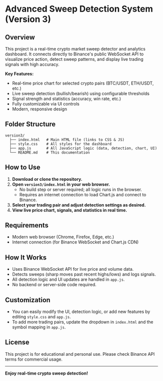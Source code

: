 # Advanced Sweep Detection System (Version 3)

## Overview
This project is a real-time crypto market sweep detector and analytics dashboard. It connects directly to Binance's public WebSocket API to visualize price action, detect sweep patterns, and display live trading signals with high accuracy.

**Key Features:**
- Real-time price chart for selected crypto pairs (BTC/USDT, ETH/USDT, etc.)
- Live sweep detection (bullish/bearish) using configurable thresholds
- Signal strength and statistics (accuracy, win rate, etc.)
- Fully customizable via UI controls
- Modern, responsive design

## Folder Structure
```
version3/
  ├── index.html   # Main HTML file (links to CSS & JS)
  ├── style.css    # All styles for the dashboard
  ├── app.js       # All JavaScript logic (data, detection, chart, UI)
  └── README.md    # This documentation
```

## How to Use
1. **Download or clone the repository.**
2. **Open `version3/index.html` in your web browser.**
   - No build step or server required; all logic runs in the browser.
   - Requires an internet connection to load Chart.js and connect to Binance.
3. **Select your trading pair and adjust detection settings as desired.**
4. **View live price chart, signals, and statistics in real time.**

## Requirements
- Modern web browser (Chrome, Firefox, Edge, etc.)
- Internet connection (for Binance WebSocket and Chart.js CDN)

## How It Works
- Uses Binance WebSocket API for live price and volume data.
- Detects sweeps (sharp moves past recent highs/lows) and logs signals.
- All detection logic and UI updates are handled in `app.js`.
- No backend or server-side code required.

## Customization
- You can easily modify the UI, detection logic, or add new features by editing `style.css` and `app.js`.
- To add more trading pairs, update the dropdown in `index.html` and the symbol mapping in `app.js`.

## License
This project is for educational and personal use. Please check Binance API terms for commercial usage.

---

**Enjoy real-time crypto sweep detection!** 